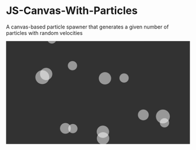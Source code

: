 # JS-Canvas-With-Particles

A canvas-based particle spawner that generates a given number of particles with random velocities

![til](./screenshot.gif)
